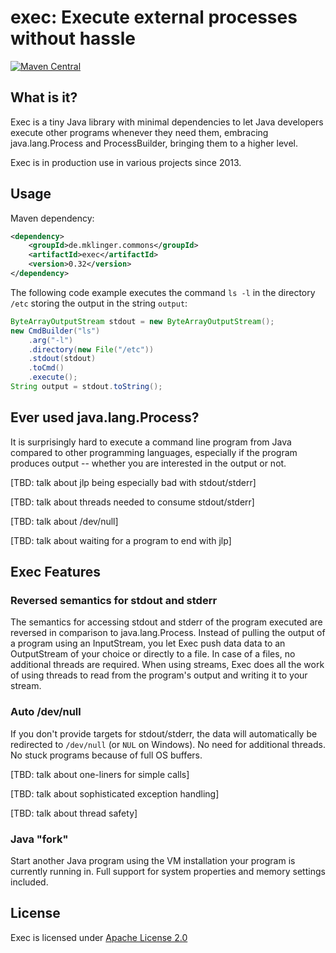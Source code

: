 exec: Execute external processes without hassle
====

[![Maven Central](https://img.shields.io/maven-central/v/de.mklinger.commons/exec.svg)](http://search.maven.org/#search%7Cgav%7C1%7Cg%3A%22de.mklinger.commons%22%20AND%20a%3A%22exec%22)


What is it?
--

Exec is a tiny Java library with minimal dependencies to let Java
developers execute other programs whenever they need them, embracing
java.lang.Process and ProcessBuilder, bringing them to a higher level.

Exec is in production use in various projects since 2013.


Usage
--

Maven dependency:

```xml
<dependency>
    <groupId>de.mklinger.commons</groupId>
    <artifactId>exec</artifactId>
    <version>0.32</version>
</dependency>
```

The following code example executes the command ```ls -l``` in the directory
```/etc``` storing the output in the string ```output```:

```java
ByteArrayOutputStream stdout = new ByteArrayOutputStream();
new CmdBuilder("ls")
    .arg("-l")
    .directory(new File("/etc"))
    .stdout(stdout)
    .toCmd()
    .execute();
String output = stdout.toString();
```


Ever used java.lang.Process? 
--

It is surprisingly hard to execute a command line program from Java compared
to other programming languages, especially if the program produces output --
whether you are interested in the output or not.

[TBD: talk about jlp being especially bad with stdout/stderr]

[TBD: talk about threads needed to consume stdout/stderr]

[TBD: talk about /dev/null]

[TBD: talk about waiting for a program to end with jlp]


Exec Features
--

### Reversed semantics for stdout and stderr

The semantics for accessing stdout and stderr of the program executed are 
reversed in comparison to java.lang.Process. Instead of pulling the output
of a program using an InputStream, you let Exec push data data to an
OutputStream of your choice or directly to a file. In case of a files, no
additional threads are required. When using streams, Exec does all the work
of using threads to read from the program's output and writing it to your
stream.

### Auto /dev/null

If you don't provide targets for stdout/stderr, the data will automatically
be redirected to ```/dev/null``` (or ```NUL``` on Windows). No need for
additional threads. No stuck programs because of full OS buffers.

[TBD: talk about one-liners for simple calls]

[TBD: talk about sophisticated exception handling]

[TBD: talk about thread safety]

### Java "fork"

Start another Java program using the VM installation your program is 
currently running in. Full support for system properties and memory settings
included.


License
--

Exec is licensed under [Apache License 2.0](https://www.apache.org/licenses/LICENSE-2.0)
